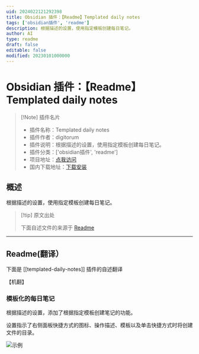 ```yaml
---
uid: 2024022121292398
title: Obsidian 插件：【Readme】Templated daily notes
tags: ['obsidian插件', 'readme']
description: 根据描述的设置，使用指定模板创建每日笔记。
author: AI
type: readme
draft: false
editable: false
modified: 20230101000000
---
```


# Obsidian 插件：【Readme】Templated daily notes

> [!Note] 插件名片
> - 插件名称：Templated daily notes
> - 插件作者：digitorum
> - 插件说明：根据描述的设置，使用指定模板创建每日笔记。
> - 插件分类：['obsidian插件', 'readme']
> - 项目地址：[点我访问](https://github.com/digitorum/obsidian-templayted-daily-notes)
> - 国内下载地址：[下载安装](https://pkmer.cn/products/plugin/pluginMarket/?templated-daily-notes)

## 概述

根据描述的设置，使用指定模板创建每日笔记。



> [!tip] 原文出处
> 
>下面自述文件的来源于 [Readme](https://ghproxy.net/https://raw.githubusercontent.com/digitorum/obsidian-templayted-daily-notes/master/README.md)
> 

---

## Readme(翻译）

下面是 [[templated-daily-notes]] 插件的自述翻译

【机翻】
### 模板化的每日笔记

根据描述的设置，添加了根据指定模板创建笔记的功能。

设置指示了右侧面板快捷方式的图标、操作描述、模板以及单击快捷方式时将创建文件的目录。

![示例](https://cdn.pkmer.cn/covers/templated-daily-notes_1_0.png!pkmer)



